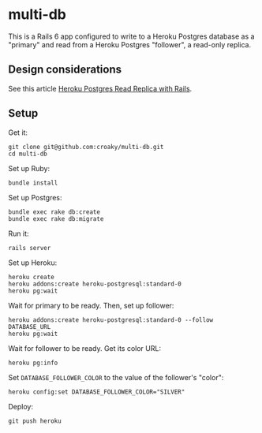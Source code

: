 # multi-db

This is a Rails 6 app configured to
write to a Heroku Postgres database as a "primary"
and read from a Heroku Postgres "follower", a read-only replica.

## Design considerations

See this article
[Heroku Postgres Read Replica with Rails](https://dancroak.com/heroku-postgres-read-replica-with-rails).

## Setup

Get it:

```
git clone git@github.com:croaky/multi-db.git
cd multi-db
```

Set up Ruby:

```
bundle install
```

Set up Postgres:

```
bundle exec rake db:create
bundle exec rake db:migrate
```

Run it:

```
rails server
```

Set up Heroku:

```
heroku create
heroku addons:create heroku-postgresql:standard-0
heroku pg:wait
```

Wait for primary to be ready.
Then, set up follower:

```
heroku addons:create heroku-postgresql:standard-0 --follow DATABASE_URL
heroku pg:wait
```

Wait for follower to be ready.
Get its color URL:

```
heroku pg:info
```

Set `DATABASE_FOLLOWER_COLOR` to the value of the follower's "color":

```
heroku config:set DATABASE_FOLLOWER_COLOR="SILVER"
```

Deploy:

```
git push heroku
```
